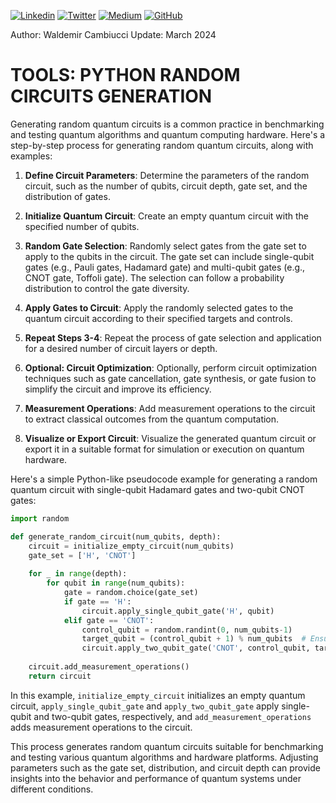 [![Linkedin](https://img.shields.io/badge/LinkedIn-0077B5?style=for-the-badge&logo=linkedin&logoColor=white)](https://www.linkedin.com/in/wcamb/)
[![Twitter](https://img.shields.io/badge/Twitter-1DA1F2?style=for-the-badge&logo=twitter&logoColor=white)](https://twitter.com/wcambiuc)
[![Medium](https://img.shields.io/badge/Medium-12100E?style=for-the-badge&logo=medium&logoColor=white)](https://medium.com/@waldemircambiucci)
[![GitHub](https://img.shields.io/badge/GitHub-100000?style=for-the-badge&logo=github&logoColor=white)](https://github.com/waldemircambiucci/)

Author: Waldemir Cambiucci
Update: March 2024

# TOOLS: PYTHON RANDOM CIRCUITS GENERATION

Generating random quantum circuits is a common practice in benchmarking and testing quantum algorithms and quantum computing hardware. Here's a step-by-step process for generating random quantum circuits, along with examples:

1. **Define Circuit Parameters**: Determine the parameters of the random circuit, such as the number of qubits, circuit depth, gate set, and the distribution of gates.

2. **Initialize Quantum Circuit**: Create an empty quantum circuit with the specified number of qubits.

3. **Random Gate Selection**: Randomly select gates from the gate set to apply to the qubits in the circuit. The gate set can include single-qubit gates (e.g., Pauli gates, Hadamard gate) and multi-qubit gates (e.g., CNOT gate, Toffoli gate). The selection can follow a probability distribution to control the gate diversity.

4. **Apply Gates to Circuit**: Apply the randomly selected gates to the quantum circuit according to their specified targets and controls.

5. **Repeat Steps 3-4**: Repeat the process of gate selection and application for a desired number of circuit layers or depth.

6. **Optional: Circuit Optimization**: Optionally, perform circuit optimization techniques such as gate cancellation, gate synthesis, or gate fusion to simplify the circuit and improve its efficiency.

7. **Measurement Operations**: Add measurement operations to the circuit to extract classical outcomes from the quantum computation.

8. **Visualize or Export Circuit**: Visualize the generated quantum circuit or export it in a suitable format for simulation or execution on quantum hardware.

Here's a simple Python-like pseudocode example for generating a random quantum circuit with single-qubit Hadamard gates and two-qubit CNOT gates:

```python
import random

def generate_random_circuit(num_qubits, depth):
    circuit = initialize_empty_circuit(num_qubits)
    gate_set = ['H', 'CNOT']
    
    for _ in range(depth):
        for qubit in range(num_qubits):
            gate = random.choice(gate_set)
            if gate == 'H':
                circuit.apply_single_qubit_gate('H', qubit)
            elif gate == 'CNOT':
                control_qubit = random.randint(0, num_qubits-1)
                target_qubit = (control_qubit + 1) % num_qubits  # Ensure different control and target qubits
                circuit.apply_two_qubit_gate('CNOT', control_qubit, target_qubit)
    
    circuit.add_measurement_operations()
    return circuit
```

In this example, `initialize_empty_circuit` initializes an empty quantum circuit, `apply_single_qubit_gate` and `apply_two_qubit_gate` apply single-qubit and two-qubit gates, respectively, and `add_measurement_operations` adds measurement operations to the circuit.

This process generates random quantum circuits suitable for benchmarking and testing various quantum algorithms and hardware platforms. Adjusting parameters such as the gate set, distribution, and circuit depth can provide insights into the behavior and performance of quantum systems under different conditions.
